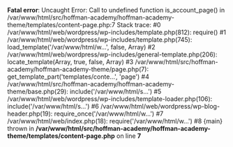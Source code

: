   

  
**Fatal error**: Uncaught Error: Call to undefined function is\_account\_page() in /var/www/html/src/hoffman-academy/hoffman-academy-theme/templates/content-page.php:7 Stack trace: #0 /var/www/html/web/wordpress/wp-includes/template.php(812): require() #1 /var/www/html/web/wordpress/wp-includes/template.php(745): load\_template('/var/www/html/w...', false, Array) #2 /var/www/html/web/wordpress/wp-includes/general-template.php(206): locate\_template(Array, true, false, Array) #3 /var/www/html/src/hoffman-academy/hoffman-academy-theme/page.php(7): get\_template\_part('templates/conte...', 'page') #4 /var/www/html/src/hoffman-academy/hoffman-academy-theme/base.php(29): include('/var/www/html/s...') #5 /var/www/html/web/wordpress/wp-includes/template-loader.php(106): include('/var/www/html/s...') #6 /var/www/html/web/wordpress/wp-blog-header.php(19): require\_once('/var/www/html/w...') #7 /var/www/html/web/index.php(18): require('/var/www/html/w...') #8 {main} thrown in **/var/www/html/src/hoffman-academy/hoffman-academy-theme/templates/content-page.php** on line **7**